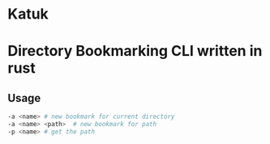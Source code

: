 # Katuk 

# Directory Bookmarking CLI written in rust 

## Usage

```bash
-a <name> # new bookmark for current directory 
-a <name> <path>  # new bookmark for path 
-p <name> # get the path 
```
